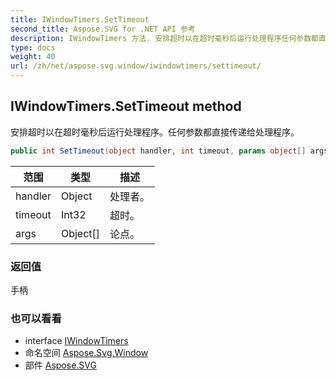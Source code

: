 ```yaml
---
title: IWindowTimers.SetTimeout
second_title: Aspose.SVG for .NET API 参考
description: IWindowTimers 方法. 安排超时以在超时毫秒后运行处理程序任何参数都直接传递给处理程序
type: docs
weight: 40
url: /zh/net/aspose.svg.window/iwindowtimers/settimeout/
---
```

## IWindowTimers.SetTimeout method

安排超时以在超时毫秒后运行处理程序。任何参数都直接传递给处理程序。

```csharp
public int SetTimeout(object handler, int timeout, params object[] args)
```

| 范围 | 类型 | 描述 |
| --- | --- | --- |
| handler | Object | 处理者。 |
| timeout | Int32 | 超时。 |
| args | Object[] | 论点。 |

### 返回值

手柄

### 也可以看看

* interface [IWindowTimers](../)
* 命名空间 [Aspose.Svg.Window](../../iwindowtimers/)
* 部件 [Aspose.SVG](../../../)


